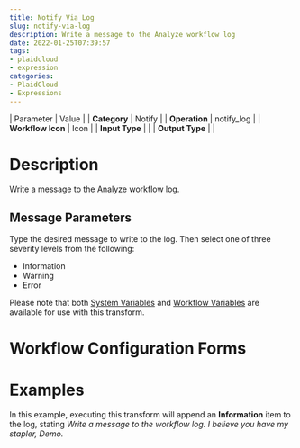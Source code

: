```yaml
---
title: Notify Via Log
slug: notify-via-log
description: Write a message to the Analyze workflow log
date: 2022-01-25T07:39:57
tags:
- plaidcloud
- expression
categories:
- PlaidCloud
- Expressions
---
```





| Parameter | Value |
| **Category** | Notify |
| **Operation** | notify\_log |
| **Workflow Icon** | Icon |
| **Input Type** |  |
| **Output Type** |  |

# Description


Write a message to the Analyze workflow log.



## Message Parameters


Type the desired message to write to the log. Then select one of three severity levels from the following:


* Information
* Warning
* Error

Please note that both [System Variables](https://plaidcloud.com/docs/plaidcloud/workflows/transforms/common_features#system-variables) and [Workflow Variables](https://plaidcloud.com/docs/plaidcloud/workflows/transforms/common_features#model-variables) are available for use with this transform.



# Workflow Configuration Forms



# Examples


In this example, executing this transform will append an **Information** item to the log, stating *Write a message to the workflow log. I believe you have my stapler, Demo.*

